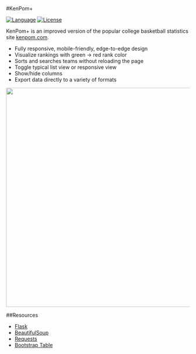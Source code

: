 #KenPom+

[![Language](https://img.shields.io/badge/language-python-blue.svg?style=flat
)](https://www.python.org)
[![License](https://img.shields.io/badge/license-MIT-orange.svg?style=flat
)](https://opensource.org/licenses/MIT)

KenPom+ is an improved version of the popular college basketball statistics site [kenpom.com](www.kenpom.com). 

- Fully responsive, mobile-friendly, edge-to-edge design
- Visualize rankings with green -> red rank color
- Sorts and searches teams without reloading the page
- Toggle typical list view or responsive view
- Show/hide columns
- Export data directly to a variety of formats

<img src="http://i.imgur.com/MvgWJ35.png" width="720" height="600" />


##Resources

- [Flask](http://flask.pocoo.org/)
- [BeautifulSoup](http://www.crummy.com/software/BeautifulSoup/)
- [Requests](http://docs.python-requests.org/en/latest/)
- [Bootstrap Table](http://bootstrap-table.wenzhixin.net.cn/)
